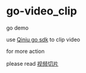 # go-video_clip
go demo

use [Qiniu go sdk](https://developer.qiniu.com/kodo/sdk/1238/go#8) to clip video

for more action 

please read  [视频切片](https://developer.qiniu.com/dora/manual/1485/audio-and-video-slice)
